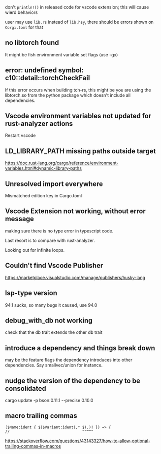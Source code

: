 don't `println!()` in released code for vscode extension;
this will cause wierd behaviors

user may use `lib.rs` instead of `lib.hsy`, there should be errors shown on `Corgi.toml` for that

## no libtorch found

It might be fish environment variable set flags (use -gx)

## error: undefined symbol: c10::detail::torchCheckFail

If this error occurs when building tch-rs, this might be you are using the libtorch.so from the python package which doesn't include all dependencies.

## Vscode environment variables not updated for rust-analyzer actions

Restart vscode

## LD_LIBRARY_PATH missing paths outside target

<https://doc.rust-lang.org/cargo/reference/environment-variables.html#dynamic-library-paths>

## Unresolved import everywhere

Mismatched edition key in Cargo.toml

## Vscode Extension not working, without error message

making sure there is no type error in typescript code.

Last resort is to compare with rust-analyzer.

Looking out for infinite loops.

## Couldn't find Vscode Publisher

https://marketplace.visualstudio.com/manage/publishers/husky-lang

## lsp-type version

94.1 sucks, so many bugs it caused, use 94.0

## debug_with_db not working

check that the db trait extends the other db trait

## introduce a dependency and things break down

may be the feature flags the dependency introduces into other dependencies. Say smallvec/union for instance.

## nudge the version of the dependency to be consolidated

cargo update -p bson:0.11.1 --precise 0.10.0

## macro trailing commas

```
($Name:ident { $($Variant:ident),* $(,)? }) => { 
//                                 ^^^^^
```

https://stackoverflow.com/questions/43143327/how-to-allow-optional-trailing-commas-in-macros